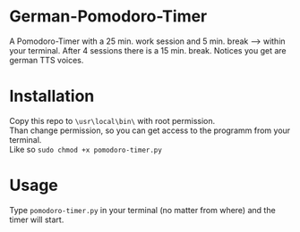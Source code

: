 # German-Pomodoro-Timer
A Pomodoro-Timer with a 25 min. work session and 5 min. break --> within your terminal.
After 4 sessions there is a 15 min. break.
Notices you get are german TTS voices.

# Installation

Copy this repo to ```\usr\local\bin\``` with root permission.  
Than change permission, so you can get access to the programm from your terminal.  
Like so ```sudo chmod +x pomodoro-timer.py``` 

# Usage
Type ```pomodoro-timer.py``` in your terminal (no matter from where) and the timer will start.
